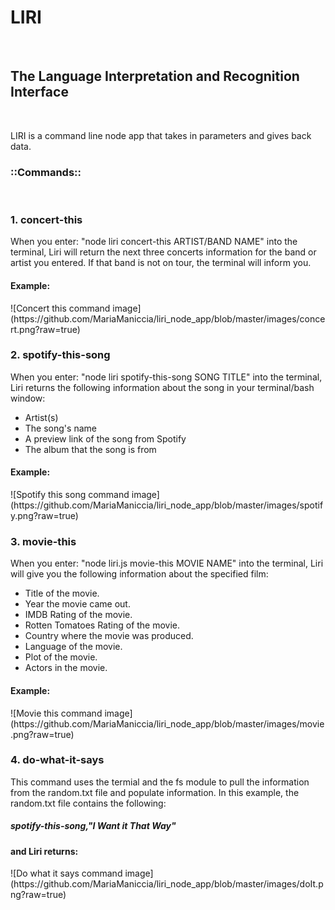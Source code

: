 <h1>LIRI</h1>

<br>
<h2>The Language Interpretation and Recognition Interface</h2>

<br>
<p>LIRI is a command line node app that takes in parameters and gives back data.</p>

<!--Here I will describe the commands for the command line-->
<h3>::Commands::</h3>

<!--Concert-this-->
<br>
<h3>1. concert-this</h3>

<p>When you enter: "node liri concert-this ARTIST/BAND NAME" into the terminal, Liri will return the next three concerts information for the band or artist you entered. If that band is not on tour, the terminal will inform you.</p>

<h4>Example:</h4>
![Concert this command image](https://github.com/MariaManiccia/liri_node_app/blob/master/images/concert.png?raw=true)

<!--Spotify-this-->
<h3>2. spotify-this-song</h3>

<p>When you enter: "node liri spotify-this-song SONG TITLE" into the terminal, Liri returns the following information about the song in your terminal/bash window:</p>

<ul>
<li>Artist(s)</li> 
<li>The song's name</li>
<li>A preview link of the song from Spotify</li>
<li>The album that the song is from</li>
</ul>

<h4>Example:</h4>
![Spotify this song command image](https://github.com/MariaManiccia/liri_node_app/blob/master/images/spotify.png?raw=true)

<!--Movie-this-->
<h3>3. movie-this</h3>

<p>When you enter: "node liri.js movie-this MOVIE NAME" into the terminal, Liri will give you the following information about the specified film:</p>

<ul>
<li>Title of the movie.</li>
<li>Year the movie came out.</li>
<li>IMDB Rating of the movie.</li>
<li>Rotten Tomatoes Rating of the movie.</li>
<li>Country where the movie was produced.</li>
<li>Language of the movie.</li>
<li>Plot of the movie.</li>
<li>Actors in the movie.</li>
</ul>

<h4>Example:</h4>
![Movie this command image](https://github.com/MariaManiccia/liri_node_app/blob/master/images/movie.png?raw=true)

<!--Do-what-it-says-->
<h3>4. do-what-it-says</h3>

<p>This command uses the termial and the fs module to pull the information from the random.txt file and populate information. In this example, the random.txt file contains the following:</p>

<h5>spotify-this-song,"I Want it That Way"</h5>

<h4>and Liri returns:</h4>
![Do what it says command image](https://github.com/MariaManiccia/liri_node_app/blob/master/images/doIt.png?raw=true)
